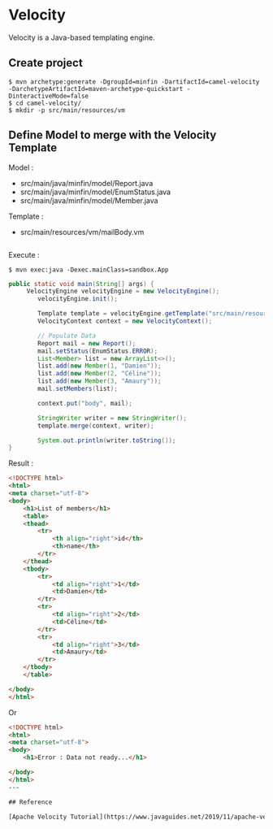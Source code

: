 
# Velocity 

Velocity is a Java-based templating engine.


## Create project
```
$ mvn archetype:generate -DgroupId=minfin -DartifactId=camel-velocity -DarchetypeArtifactId=maven-archetype-quickstart -DinteractiveMode=false
$ cd camel-velocity/
$ mkdir -p src/main/resources/vm
```

## Define Model to merge with the Velocity Template

Model :  
- src/main/java/minfin/model/Report.java  
- src/main/java/minfin/model/EnumStatus.java  
- src/main/java/minfin/model/Member.java  

Template :  
- src/main/resources/vm/mailBody.vm  

```html

```

Execute :  

`$ mvn exec:java -Dexec.mainClass=sandbox.App`  

```java
public static void main(String[] args) {
     VelocityEngine velocityEngine = new VelocityEngine();
        velocityEngine.init();

        Template template = velocityEngine.getTemplate("src/main/resources/vm/mailBody.vm");
        VelocityContext context = new VelocityContext();

        // Populate Data 
        Report mail = new Report();        
        mail.setStatus(EnumStatus.ERROR);
        List<Member> list = new ArrayList<>();
        list.add(new Member(1, "Damien"));        
        list.add(new Member(2, "Céline"));
        list.add(new Member(3, "Amaury"));
        mail.setMembers(list);

        context.put("body", mail);

        StringWriter writer = new StringWriter();
        template.merge(context, writer);

        System.out.println(writer.toString());
}
```

Result :  

```html
<!DOCTYPE html>
<html>
<meta charset="utf-8">
<body>
    <h1>List of members</h1>
    <table>
    <thead>
        <tr>
            <th align="right">id</th>
            <th>name</th>
        </tr>
    </thead>
    <tbody>
        <tr>
            <td align="right">1</td>
            <td>Damien</td>
        </tr>
        <tr>
            <td align="right">2</td>
            <td>Céline</td>
        </tr>
        <tr>
            <td align="right">3</td>
            <td>Amaury</td>
        </tr>
    </tbody>
    </table>

</body>
</html>
```

Or

```html 
<!DOCTYPE html>
<html>
<meta charset="utf-8">
<body>
    <h1>Error : Data not ready...</h1>

</body>
</html>
---

## Reference 

[Apache Velocity Tutorial](https://www.javaguides.net/2019/11/apache-velocity-tutorial.html)
